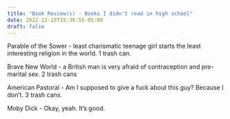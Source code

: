 ```yaml
---
title: "Book Review(s) - Books I didn't read in high school"
date: 2022-12-15T15:38:55-05:00
draft: false
---
```


Parable of the Sower - least charismatic teenage girl starts the least interesting religion in the world. 1 trash can. 

Brave New World - a British man is very afraid of contraception and pre-marital sex. 2 trash cans

American Pastoral - Am I supposed to give a fuck about this guy? Because I don’t. 3 trash cans. 

Moby Dick - Okay, yeah. It’s good.